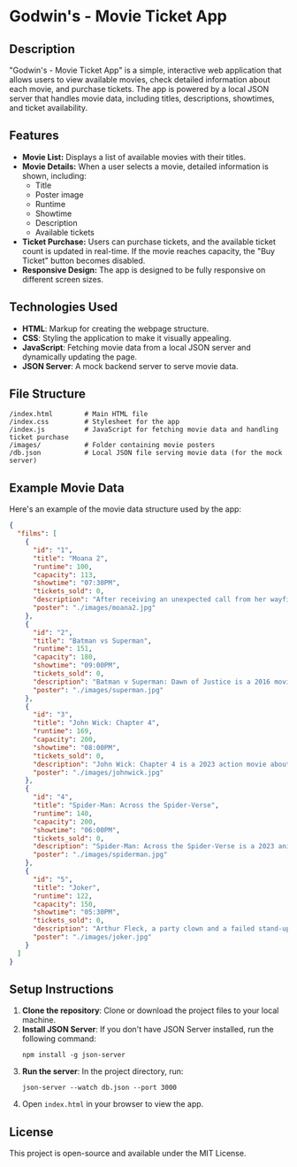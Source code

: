 
# Godwin's - Movie Ticket App

## Description

"Godwin's - Movie Ticket App" is a simple, interactive web application that allows users to view available movies, check detailed information about each movie, and purchase tickets. The app is powered by a local JSON server that handles movie data, including titles, descriptions, showtimes, and ticket availability.

## Features

- **Movie List:** Displays a list of available movies with their titles.
- **Movie Details:** When a user selects a movie, detailed information is shown, including:
  - Title
  - Poster image
  - Runtime
  - Showtime
  - Description
  - Available tickets
- **Ticket Purchase:** Users can purchase tickets, and the available ticket count is updated in real-time. If the movie reaches capacity, the "Buy Ticket" button becomes disabled.
- **Responsive Design:** The app is designed to be fully responsive on different screen sizes.

## Technologies Used

- **HTML**: Markup for creating the webpage structure.
- **CSS**: Styling the application to make it visually appealing.
- **JavaScript**: Fetching movie data from a local JSON server and dynamically updating the page.
- **JSON Server**: A mock backend server to serve movie data.

## File Structure

```
/index.html        # Main HTML file
/index.css         # Stylesheet for the app
/index.js          # JavaScript for fetching movie data and handling ticket purchase
/images/           # Folder containing movie posters
/db.json           # Local JSON file serving movie data (for the mock server)
```

## Example Movie Data

Here's an example of the movie data structure used by the app:

```json
{
  "films": [
    {
      "id": "1",
      "title": "Moana 2",
      "runtime": 100,
      "capacity": 113,
      "showtime": "07:30PM",
      "tickets_sold": 0,
      "description": "After receiving an unexpected call from her wayfinding ancestors, Moana journeys alongside Maui and a new crew to the far seas of Oceania and into dangerous, long-lost waters for an adventure unlike anything she's ever faced.",
      "poster": "./images/moana2.jpg"
    },
    {
      "id": "2",
      "title": "Batman vs Superman",
      "runtime": 151,
      "capacity": 180,
      "showtime": "09:00PM",
      "tickets_sold": 0,
      "description": "Batman v Superman: Dawn of Justice is a 2016 movie about the clash between Batman and Superman, two vigilantes who are manipulated by Lex Luthor into fighting each other",
      "poster": "./images/superman.jpg"
    },
    {
      "id": "3",
      "title": "John Wick: Chapter 4",
      "runtime": 169,
      "capacity": 200,
      "showtime": "08:00PM",
      "tickets_sold": 0,
      "description": "John Wick: Chapter 4 is a 2023 action movie about John Wick (Keanu Reeves) seeking vengeance against the High Table.",
      "poster": "./images/johnwick.jpg"
    },
    {
      "id": "4",
      "title": "Spider-Man: Across the Spider-Verse",
      "runtime": 140,
      "capacity": 200,
      "showtime": "06:00PM",
      "tickets_sold": 0,
      "description": "Spider-Man: Across the Spider-Verse is a 2023 animated superhero film about Miles Morales, who is thrown across the Multiverse and must save his loved ones.",
      "poster": "./images/spiderman.jpg"
    },
    {
      "id": "5",
      "title": "Joker",
      "runtime": 122,
      "capacity": 150,
      "showtime": "05:30PM",
      "tickets_sold": 0,
      "description": "Arthur Fleck, a party clown and a failed stand-up comedian, leads an impoverished life with his ailing mother. However, when society shuns him and brands him as a freak, he decides to embrace the life of chaos in Gotham City.",
      "poster": "./images/joker.jpg"
    }
  ]
}
```

## Setup Instructions

1. **Clone the repository**: Clone or download the project files to your local machine.
2. **Install JSON Server**: If you don't have JSON Server installed, run the following command:
   ```
   npm install -g json-server
   ```
3. **Run the server**: In the project directory, run:
   ```
   json-server --watch db.json --port 3000
   ```
4. Open `index.html` in your browser to view the app.

## License

This project is open-source and available under the MIT License.
